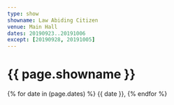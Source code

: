 ```yaml
---
type: show
showname: Law Abiding Citizen
venue: Main Hall
dates: 20190923..20191006
except: [20190928, 20191005]
---
```

# {{ page.showname }}

{% for date in (page.dates) %}
  {{ date }}, 
{% endfor %}

